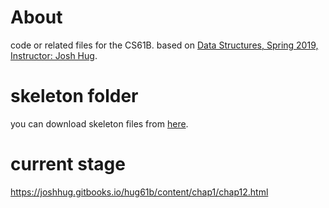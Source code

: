# About

code or related files for the CS61B. based on [Data Structures, Spring 2019, Instructor: Josh Hug](https://sp19.datastructur.es).


# skeleton folder
you can download skeleton files from [here](https://github.com/Berkeley-CS61B/skeleton-sp19).

# current stage
https://joshhug.gitbooks.io/hug61b/content/chap1/chap12.html
